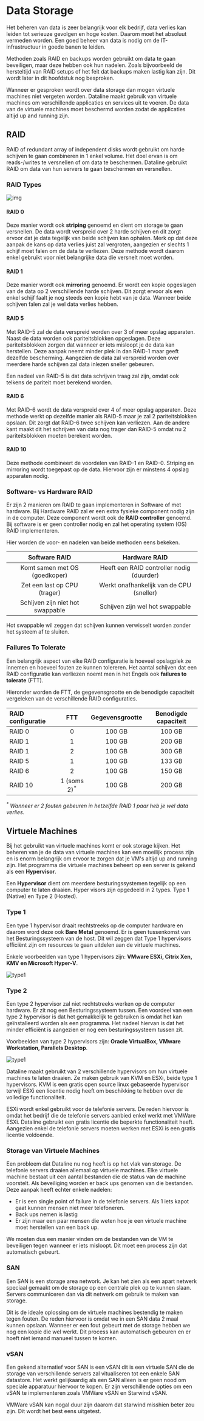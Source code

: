 # Data Storage

Het beheren van data is zeer belangrijk voor elk bedrijf, data verlies kan leiden tot serieuze gevolgen en hoge kosten. Daarom moet het absoluut vermeden worden. Een goed beheer van data is nodig om de IT-infrastructuur in goede banen te leiden.

Methoden zoals RAID en backups worden gebruikt om data te gaan beveiligen, maar deze hebben ook hun nadelen. Zoals bijvoorbeeld de hersteltijd van RAID setups of het feit dat backups maken lastig kan zijn. Dit wordt later in dit hoofdstuk nog besproken.

Wanneer er gesproken wordt over data storage dan mogen virtuele machines niet vergeten worden. Dataline maakt gebruik van virtuele machines om verschillende applicaties en services uit te voeren. De data van de virtuele machines moet beschermd worden zodat de applicaties altijd up and running zijn.

<!-- In dit hoofdstuk worden enkele principes besproken op het vlak van storage en de opslag van virtuele servers. -->

## RAID

RAID of redundant array of independent disks wordt gebruikt om harde schijven te gaan combineren in 1 enkel volume. Het doel ervan is om reads-/writes te versnellen of om data te beschermen. Dataline gebruikt RAID om data van hun servers te gaan beschermen en versnellen. 

### RAID Types

![img](./img/RAID.png)

#### RAID 0

Deze manier wordt ook **striping** genoemd en dient om storage te gaan versnellen. De data wordt verspreid over 2 harde schijven en dit zorgt ervoor dat je data tegelijk van beide schijven kan ophalen. Merk op dat deze aanpak de kans op data verlies juist zal vergroten, aangezien er slechts 1 schijf moet falen om de data te verliezen. Deze methode wordt daarom enkel gebruikt voor niet belangrijke data die versnelt moet worden.

#### RAID 1

Deze manier wordt ook **mirroring** genoemd. Er wordt een kopie opgeslagen van de data op 2 verschillende harde schijven. Dit zorgt ervoor als een enkel schijf faalt je nog steeds een kopie hebt van je data. Wanneer beide schijven falen zal je wel data verlies hebben.

#### RAID 5

Met RAID-5 zal de data verspreid worden over 3 of meer opslag apparaten. Naast de data worden ook pariteitsblokken opgeslagen. Deze pariteitsblokken zorgen dat wanneer er iets misloopt je de data kan herstellen. Deze aanpak neemt minder plek in dan RAID-1 maar geeft dezelfde bescherming. Aangezien de data zal verspreid worden over meerdere harde schijven zal data inlezen sneller gebeuren. 

Een nadeel van RAID-5 is dat data schrijven traag zal zijn, omdat ook telkens de pariteit moet berekend worden.

#### RAID 6

Met RAID-6 wordt de data verspreid over 4 of meer opslag apparaten. Deze methode werkt op dezelfde manier als RAID-5 maar je zal 2 pariteitsblokken opslaan. Dit zorgt dat RAID-6 twee schijven kan verliezen. Aan de andere kant maakt dit het schrijven van data nog trager dan RAID-5 omdat nu 2 pariteitsblokken moeten berekent worden.

#### RAID 10

Deze methode combineert de voordelen van RAID-1 en RAID-0. Striping en mirroring wordt toegepast op de data. Hiervoor zijn er minstens 4 opslag apparaten nodig.


### Software- vs Hardware RAID

Er zijn 2 manieren om RAID te gaan implementeren in Software of met hardware. Bij Hardware RAID zal er een extra fysieke component nodig zijn in de computer. Deze component wordt ook de **RAID controller** genoemd. Bij software is er geen controller nodig en zal het operating system (OS) RAID implementeren. 

Hier worden de voor- en nadelen van beide methoden eens bekeken.

| Software RAID | Hardware RAID |
| :---: | :---: |
| Komt samen met OS (goedkoper) | Heeft een RAID controller nodig (duurder) |
| Zet een last op CPU (trager) | Werkt onafhankelijk van de CPU (sneller) |
| Schijven zijn niet hot swappable | Schijven zijn wel hot swappable |

Hot swappable wil zeggen dat schijven kunnen verwisselt worden zonder het systeem af te sluiten.


### Failures To Tolerate

Een belangrijk aspect van elke RAID configuratie is hoeveel opslagplek ze innemen en hoeveel fouten ze kunnen tolereren. Het aantal schijven dat een RAID configuratie kan verliezen noemt men in het Engels ook **failures to tolerate** (FTT).

Hieronder worden de FTT, de gegevensgrootte en de benodigde capaciteit vergeleken van de verschillende RAID configuraties.

| RAID configuratie | FTT | Gegevensgrootte | Benodigde capaciteit  |
| :--- | :---: | :---: | :---: |
| RAID 0 | 0 | 100 GB | 100 GB |
| RAID 1 | 1 | 100 GB | 200 GB |
| RAID 1 | 2 | 100 GB | 300 GB |
| RAID 5 | 1 | 100 GB | 133 GB |
| RAID 6 | 2 | 100 GB | 150 GB |
| RAID 10 | 1 (soms 2)<sup>*</sup> | 100 GB | 200 GB |

*<sup>\*</sup> Wanneer er 2 fouten gebeuren in hetzelfde RAID 1 paar heb je wel data verlies.*

## Virtuele Machines

Bij het gebruikt van virtuele machines komt er ook storage kijken. Het beheren van je de data van virtuele machines kan een moeilijk process zijn en is enorm belangrijk om ervoor te zorgen dat je VM's altijd up and running zijn. Het programma die virtuele machines beheert op een server is gekend als een **Hypervisor**.

Een **Hypervisor** dient om meerdere besturingssystemen tegelijk op een computer te laten draaien. Hyper visors zijn opgedeeld in 2 types. Type 1 (Native) en Type 2 (Hosted).

### Type 1

Een type 1 hypervisor draait rechtstreeks op de computer hardware en daarom word deze ook **Bare Metal** genoemd. Er is geen tussenkomst van het Besturingssysteem van de host. Dit wil zeggen dat Type 1 hypervisors efficiënt zijn om resources te gaan uitdelen aan de virtuele machines.

Enkele voorbeelden van type 1 hypervisors zijn: **VMware ESXi, Citrix Xen, KMV en Microsoft Hyper-V**.

![type1](./img/type.png)

### Type 2

Een type 2 hypervisor zal niet rechtstreeks werken op de computer hardware. Er zit nog een Besturingssysteem tussen. Een voordeel van een type 2 hypervisor is dat het gemakkelijk te gebruiken is omdat het kan geïnstalleerd worden als een programma. Het nadeel hiervan is dat het minder efficiënt is aangezien er nog een besturingssysteem tussen zit. 

Voorbeelden van type 2 hypervisors zijn: **Oracle VirtualBox, VMware Workstation, Parallels Desktop**.

![type1](./img/type2.png)


Dataline maakt gebruikt van 2 verschillende hypervisors om hun virtuele machines te laten draaien. Ze maken gebruik van KVM en ESXi, beide type 1 hypervisors. KVM is een gratis open source linux gebaseerde hypervisor terwijl ESXi een licentie nodig heeft om beschikking te hebben over de volledige functionaliteit. 

ESXi wordt enkel gebruikt voor de telefonie servers. De reden hiervoor is omdat het bedrijf die de telefonie servers aanbied enkel werkt met VMWare ESXi. Dataline gebruikt een gratis licentie die beperkte functionaliteit heeft. Aangezien enkel de telefonie servers moeten werken met ESXi is een gratis licentie voldoende.


### Storage van Virtuele Machines

<!-- Om beter te begrijpen hoe virtuele machines gebruik maken van storage moet er eerst gekeken worden naar de bestanden die worden aangemaakt om een virtuele machine voor te stellen. Elk bestand heeft een specifieke functie en wordt gebruikt om alles te gaan virtualiseren. Elke hypervisor heeft zijn eigen indeling voor deze bestanden.

De focus wordt hier gelegd op de indeling van ESXi aangezien de telefonie servers zeer belangrijk zijn. Werknemers maken gebruik van de telefonie servers om contact op te leggen met de klanten. Als deze servers niet beschikbaar zijn dan kunnen de werknemers hun job niet doen. Andere services zoals de backup server of de file server worden minder frequent gebruikt. 

ESXi gebruikt een heleboel bestanden om Virtuele machine te gaan voorstellen. In onderstaande tabel worden de verschillende bestanden opgelijst.

| Bestand | Beschrijving |
| :---: | :--- |
| VMX | configuratie file gebruikt door vmware |
| NVRAM | deze file bevat alle BIOS settings van de virtuele machine |
| VMDK | een container file voor virtuele harde schijven die alle data bevat  |
| Logs | alle logs worden hier in opgeslagen |
| Swap | File gebruikt om swap geheugen te implementeren |
| Delta | bevat de verschillen van de huidige status van de VM t.o.v. een snapshot |
| Mem | Een snapshot van de memory van de computer | -->
<!-- 
Om een backup te maken van een virtuele machine worden deze bestanden gekopieerd naar de backup server. -->

Een probleem dat Dataline nu nog heeft is op het vlak van storage. De telefonie servers draaien allemaal op virtuele machines. Elke virtuele machine bestaat uit een aantal bestanden die de status van de machine voorstelt. Als beveiliging worden er back ups genomen van die bestanden. Deze aanpak heeft echter enkele nadelen:

- Er is een single point of failure in de telefonie servers. Als 1 iets kapot gaat kunnen mensen niet meer telefoneren.
- Back ups nemen is lastig
- Er zijn maar een paar mensen die weten hoe je een virtuele machine moet herstellen van een back up.

We moeten dus een manier vinden om de bestanden van de VM te beveiligen tegen wanneer er iets misloopt. Dit moet een process zijn dat automatisch gebeurt.


<!-- ## Probleem met backups

Er zijn enkele problemen met de huidige manier van werken op vlak van backups. Het probleem ligt bij de telefonie servers, de huidige manier van werken is lastig en niet efficient.


### Probleem 1

Om een virtuele machine te gaan herstellen van een backup is er heel wat kennis nodig en er zijn niet veel mensen die weten hoe dit moet. Wanneer er niemand op de werkvloer is met genoeg kennis dan zal de service of applicatie down blijven. Er moet een manier zijn om automatisch of gemakkelijk de virtuele machine terug draaiende te krijgen.

### Probleem 2

Het nemen van backups van de telefonie servers is zeer lastig omdat er telkens een backup genomen moet worden van de volledige harde schijf. Dit zorgt dat incrementele backups enorm veel plaats innemen waardoor dit niet echt een optie is. De reden dat telkens de volledige schijf moet gekopieerd worden is omdat de gratis versie van ESXi niet alle functionaliteit bevat. Dit zou wel mogelijk zijn met een betalende versie. -->

### SAN

Een SAN is een storage area network. Je kan het zien als een apart netwerk speciaal gemaakt om de storage op een centrale plek op te kunnen slaan. Servers communiceren dan via dit netwerk om gebruik te maken van storage.

Dit is de ideale oplossing om de virtuele machines bestendig te maken tegen fouten. De reden hiervoor is omdat we in een SAN data 2 maal kunnen opslaan. Wanneer er een fout gebeurt met de storage hebben we nog een kopie die wel werkt. Dit process kan automatisch gebeuren en er hoeft niet iemand manueel tussen te komen.

### vSAN

Een gekend alternatief voor SAN is een vSAN dit is een virtuele SAN die de storage van verschillende servers zal vitualiseren tot een enkele SAN datastore. Het werkt gelijkaardig als een SAN alleen is er geen nood om speciale apparatuur hiervoor te kopen. Er zijn verschillende opties om een vSAN te implementeren zoals VMWare vSAN en Starwind vSAN.

VMWare vSAN kan nogal duur zijn daarom dat starwind misshien beter zou zijn. Dit wordt het best eens uitgetest.
